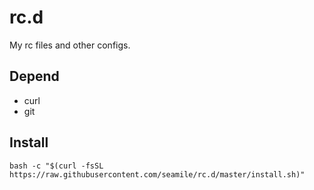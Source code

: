 rc.d
====

My rc files and other configs.

## Depend

- curl
- git

## Install

```
bash -c "$(curl -fsSL https://raw.githubusercontent.com/seamile/rc.d/master/install.sh)"
```

